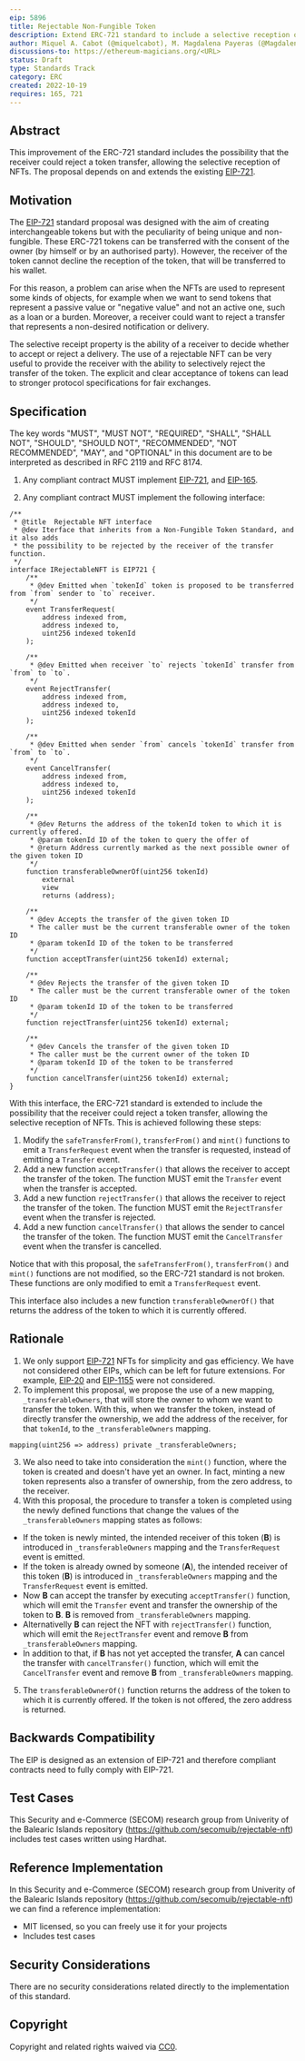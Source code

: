 ```yaml
---
eip: 5896
title: Rejectable Non-Fungible Token
description: Extend ERC-721 standard to include a selective reception of the NFT by the receiver of the transfer
author: Miquel A. Cabot (@miquelcabot), M. Magdalena Payeras (@MagdalenaPayeras), Macià Mut (@maciamut), Rosa Pericàs (@RosaPericas)
discussions-to: https://ethereum-magicians.org/<URL>
status: Draft
type: Standards Track
category: ERC
created: 2022-10-19
requires: 165, 721
---
```


## Abstract
This improvement of the ERC-721 standard includes the possibility that the receiver could reject a token transfer, allowing the selective reception of NFTs. The proposal depends on and extends the existing [EIP-721](https://eips.ethereum.org/EIPS/eip-721).

## Motivation
The [EIP-721](https://eips.ethereum.org/EIPS/eip-721) standard proposal was designed with the aim of creating interchangeable tokens but with the peculiarity of being unique and non-fungible. These ERC-721 tokens can be transferred with the consent of the owner (by himself or by an authorised party). However, the receiver of the token cannot decline the reception of the token, that will be transferred to his wallet.

For this reason, a problem can arise when the NFTs are used to represent some kinds of objects, for example when we want to send tokens that represent a passive value or "negative value" and not an active one, such as a loan or a burden. Moreover, a receiver could want to reject a transfer that represents a non-desired notification or delivery.

The selective receipt property is the ability of a receiver to decide whether to accept or reject a delivery. The use of a rejectable NFT can be very useful to provide the receiver with the ability to selectively reject the transfer of the token. The explicit and clear acceptance of tokens can lead to stronger protocol specifications for fair exchanges.

## Specification
The key words "MUST", "MUST NOT", "REQUIRED", "SHALL", "SHALL NOT", "SHOULD", "SHOULD NOT", "RECOMMENDED", "NOT RECOMMENDED", "MAY", and "OPTIONAL" in this document are to be interpreted as described in RFC 2119 and RFC 8174.

1. Any compliant contract MUST implement [EIP-721](./eip-721.md), and [EIP-165](./eip-165.md).

2. Any compliant contract MUST implement the following interface:

```solidity
/**
 * @title  Rejectable NFT interface
 * @dev Iterface that inherits from a Non-Fungible Token Standard, and it also adds
 * the possibility to be rejected by the receiver of the transfer function.
 */
interface IRejectableNFT is EIP721 {
    /**
     * @dev Emitted when `tokenId` token is proposed to be transferred from `from` sender to `to` receiver.
     */
    event TransferRequest(
        address indexed from,
        address indexed to,
        uint256 indexed tokenId
    );

    /**
     * @dev Emitted when receiver `to` rejects `tokenId` transfer from `from` to `to`.
     */
    event RejectTransfer(
        address indexed from,
        address indexed to,
        uint256 indexed tokenId
    );

    /**
     * @dev Emitted when sender `from` cancels `tokenId` transfer from `from` to `to`.
     */
    event CancelTransfer(
        address indexed from,
        address indexed to,
        uint256 indexed tokenId
    );

    /**
     * @dev Returns the address of the tokenId token to which it is currently offered.
     * @param tokenId ID of the token to query the offer of
     * @return Address currently marked as the next possible owner of the given token ID
     */
    function transferableOwnerOf(uint256 tokenId)
        external
        view
        returns (address);

    /**
     * @dev Accepts the transfer of the given token ID
     * The caller must be the current transferable owner of the token ID
     * @param tokenId ID of the token to be transferred
     */
    function acceptTransfer(uint256 tokenId) external;

    /**
     * @dev Rejects the transfer of the given token ID
     * The caller must be the current transferable owner of the token ID
     * @param tokenId ID of the token to be transferred
     */
    function rejectTransfer(uint256 tokenId) external;

    /**
     * @dev Cancels the transfer of the given token ID
     * The caller must be the current owner of the token ID
     * @param tokenId ID of the token to be transferred
     */
    function cancelTransfer(uint256 tokenId) external;
}
```

With this interface, the ERC-721 standard is extended to include the possibility that the receiver could reject a token transfer, allowing the selective reception of NFTs. This is achieved following these steps:
1. Modify the `safeTransferFrom()`, `transferFrom()` and `mint()` functions to emit a `TransferRequest` event when the transfer is requested, instead of emitting a `Transfer` event.
2. Add a new function `acceptTransfer()` that allows the receiver to accept the transfer of the token. The function MUST emit the `Transfer` event when the transfer is accepted.
3. Add a new function `rejectTransfer()` that allows the receiver to reject the transfer of the token. The function MUST emit the `RejectTransfer` event when the transfer is rejected.
4. Add a new function `cancelTransfer()` that allows the sender to cancel the transfer of the token. The function MUST emit the `CancelTransfer` event when the transfer is cancelled.

Notice that with this proposal, the `safeTransferFrom()`, `transferFrom()` and `mint()` functions are not modified, so the ERC-721 standard is not broken. These functions are only modified to emit a `TransferRequest` event.

This interface also includes a new function `transferableOwnerOf()` that returns the address of the token to which it is currently offered.

## Rationale
1. We only support [EIP-721](./eip-721.md) NFTs for simplicity and gas efficiency. We have not considered other EIPs, which can be left for future extensions. For example, [EIP-20](./eip-20.md) and [EIP-1155](./eip-1155.md) were not considered.
2. To implement this proposal, we propose the use of a new mapping, `_transferableOwners`, that will store the owner to whom we want to transfer the token. With this, when we transfer the token, instead of directly transfer the ownership, we add the address of the receiver, for that `tokenId`, to the `_transferableOwners` mapping.
```solidity
mapping(uint256 => address) private _transferableOwners;
```
3. We also need to take into consideration the `mint()` function, where the token is created and doesn't have yet an owner. In fact, minting a new token represents also a transfer of ownership, from the zero address, to the receiver.
4. With this proposal, the procedure to transfer a token is completed using the newly defined functions that change the values of the `_transferableOwners` mapping states as follows:
  * If the token is newly minted, the intended receiver of this token (**B**) is introduced in `_transferableOwners` mapping and the `TransferRequest` event is emitted.
  * If the token is already owned by someone (**A**), the intended receiver of this token (**B**) is introduced in `_transferableOwners` mapping and the `TransferRequest` event is emitted.
  * Now **B** can accept the transfer by executing `acceptTransfer()` function, which will emit the `Transfer` event and transfer the ownership of the token to **B**. **B** is removed from `_transferableOwners` mapping.
  * Alternativelly **B** can reject the NFT with `rejectTransfer()` function, which will emit the `RejectTransfer` event and remove **B** from `_transferableOwners` mapping.
  * In addition to that, if **B** has not yet accepted the transfer, **A** can cancel the transfer with `cancelTransfer()` function, which will emit the `CancelTransfer` event and remove **B** from `_transferableOwners` mapping.
5. The `transferableOwnerOf()` function returns the address of the token to which it is currently offered. If the token is not offered, the zero address is returned.

## Backwards Compatibility
The EIP is designed as an extension of EIP-721 and therefore compliant contracts need to fully comply with EIP-721.

## Test Cases
This Security and e-Commerce (SECOM) research group from Univerity of the Balearic Islands repository (https://github.com/secomuib/rejectable-nft) includes test cases written using Hardhat.

## Reference Implementation
In this Security and e-Commerce (SECOM) research group from Univerity of the Balearic Islands repository (https://github.com/secomuib/rejectable-nft) we can find a reference implementation:
- MIT licensed, so you can freely use it for your projects
- Includes test cases

## Security Considerations
There are no security considerations related directly to the implementation of this standard.

## Copyright
Copyright and related rights waived via [CC0](../LICENSE.md).
